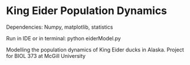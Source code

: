 # King Eider Population Dynamics

Dependencies: Numpy, matplotlib, statistics

Run in IDE or in terminal: python eiderModel.py

Modelling the population dynamics of King Eider ducks in Alaska. Project for BIOL 373 at McGill University

